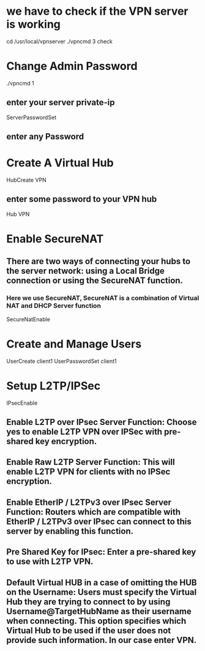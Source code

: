 # we have to check if the VPN server is working

cd /usr/local/vpnserver
./vpncmd
3
check

# Change Admin Password

./vpncmd
1
## enter your server private-ip
ServerPasswordSet
## enter any Password

# Create A Virtual Hub

HubCreate VPN
## enter some password to your VPN hub
Hub VPN

# Enable SecureNAT
## There are two ways of connecting your hubs to the server network: using a Local Bridge connection or using the SecureNAT function.
### Here we use SecureNAT, SecureNAT is a combination of Virtual NAT and DHCP Server function

SecureNatEnable

# Create and Manage Users

UserCreate client1
UserPasswordSet client1

# Setup L2TP/IPSec

IPsecEnable
## Enable L2TP over IPsec Server Function: Choose yes to enable L2TP VPN over IPSec with pre-shared key encryption.
## Enable Raw L2TP Server Function: This will enable L2TP VPN for clients with no IPSec encryption.
## Enable EtherIP / L2TPv3 over IPsec Server Function: Routers which are compatible with EtherIP / L2TPv3 over IPsec can connect to this server by enabling this function.
## Pre Shared Key for IPsec: Enter a pre-shared key to use with L2TP VPN.
## Default Virtual HUB in a case of omitting the HUB on the Username: Users must specify the Virtual Hub they are trying to connect to by using Username@TargetHubName as their username when connecting. This option specifies which Virtual Hub to be used if the user does not provide such information. In our case enter VPN.

